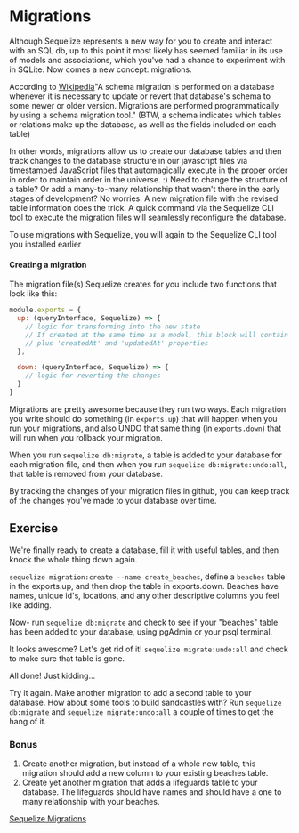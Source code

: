 # Migrations

Although Sequelize represents a new way for you to create and interact with an SQL db, up to this point it most likely has seemed familiar in its use of models and associations, which you've had a chance to experiment with in SQLite. Now comes a new concept: migrations.

According to [Wikipedia](https://en.wikipedia.org/wiki/Schema_migration)"A schema migration is performed on a database whenever it is necessary to update or revert that database's schema to some newer or older version. Migrations are performed programmatically by using a schema migration tool." (BTW, a schema indicates which tables or relations make up the database, as well as the fields included on each table)

In other words, migrations allow us to create our database tables and then track changes to the database structure in our javascript files via timestamped JavaScript files that automagically execute in the proper order in order to maintain order in the universe. :) Need to change the structure of a table? Or add a many-to-many relationship that wasn't there in the early stages of development? No worries. A new migration file with the revised table information does the trick. A quick command via the Sequelize CLI tool to execute the migration files will seamlessly reconfigure the database.

To use migrations with Sequelize, you will again to the Sequelize CLI tool you installed earlier

#### Creating a migration

The migration file(s) Sequelize creates for you include two functions that look like this:

```js
module.exports = {
  up: (queryInterface, Sequelize) => {
    // logic for transforming into the new state
    // If created at the same time as a model, this block will contain the properties defined in the model,
    // plus 'createdAt' and 'updatedAt' properties
  },

  down: (queryInterface, Sequelize) => {
    // logic for reverting the changes
  }
}
```
Migrations are pretty awesome because they run two ways. Each migration you write should do something (in `exports.up`) that will happen when you run your migrations, and also UNDO that same thing (in `exports.down`) that will run when you rollback your migration.

When you run `sequelize db:migrate`, a table is added to your database for each migration file, and then when you run `sequelize db:migrate:undo:all`, that table is removed from your database.

By tracking the changes of your migration files in github, you can keep track of the changes you've made to your database over time.

## Exercise
We're finally ready to create a database, fill it with useful tables, and then knock the whole thing down again.









`sequelize migration:create --name create_beaches`, define a `beaches` table in the exports.up, and then drop the table in exports.down. Beaches have names, unique id's, locations, and any other descriptive columns you feel like adding.

Now- run `sequelize db:migrate` and check to see if your "beaches" table has been added to your database, using pgAdmin or your psql terminal.

It looks awesome? Let's get rid of it! `sequelize migrate:undo:all` and check to make sure that table is gone.

All done!
Just kidding...

Try it again. Make another migration to add a second table to your database. How about some tools to build sandcastles with? Run `sequelize db:migrate` and `sequelize migrate:undo:all` a couple of times to get the hang of it.

### Bonus
1. Create another migration, but instead of a whole new table, this migration should add a new column to your existing beaches table.
1. Create yet another migration that adds a lifeguards table to your database. The lifeguards should have names and should have a one to many relationship with your beaches.

[Sequelize Migrations](http://docs.sequelizejs.com/manual/tutorial/migrations.html)
